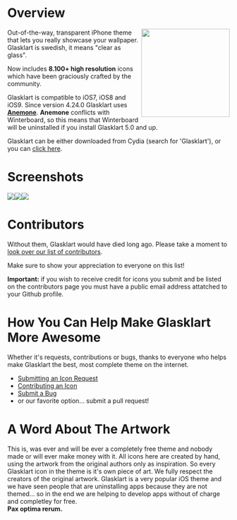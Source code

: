 Overview
=====================================================================

<img src="https://secure.gravatar.com/avatar/55f5957eaa80d310208770c0547f680b?s=420&d=https://a248.e.akamai.net/assets.github.com%2Fimages%2Fgravatars%2Fgravatar-org-420.png" width="200" height="200" align="right" />

Out-of-the-way, transparent iPhone theme that lets you really
showcase your wallpaper. Glasklart is swedish, it means "clear
as glass".

Now includes **8.100+ high resolution** icons which have been graciously crafted by the community.

Glasklart is compatible to iOS7, iOS8 and iOS9. Since version 4.24.0 Glasklart uses **[Anemone](https://twitter.com/anemone_ios)**. **Anemone** conflicts with Winterboard, so this means that Winterboard will be uninstalled if you install Glasklart 5.0 and up.

Glasklart can be either downloaded from Cydia (search for 'Glasklart'), or you can [click
here](https://github.com/glasklart/hd/tarball/master).

Screenshots
=====================================================================
<img src="https://glasklarthd.dreamnet.at/img/screenshots/screen1_small.png" width="" height=""><img src="https://glasklarthd.dreamnet.at/img/screenshots/screen2_small.png" width="" height=""><img src="https://glasklarthd.dreamnet.at/img/screenshots/screen3_small.png" width="" height="">

Contributors
=====================================================================
Without them, Glasklart would have died long ago. Please take a moment
to [look over our list of contributors](https://github.com/glasklart/hd/graphs/contributors).

Make sure to show your appreciation to everyone on this list!

**Important:** if you wish to receive credit for icons you submit and
be listed on the contributors page you must have a public email address
attatched to your Github profile.

How You Can Help Make Glasklart More Awesome
=====================================================================
Whether it's requests, contributions or bugs, thanks to everyone who
helps make Glasklart the best, most complete theme on the internet.

  * [Submitting an Icon Request](https://github.com/glasklart/hd/wiki/How-to-Submit-an-Icon-Request)
  * [Contributing an Icon](https://github.com/glasklart/hd/wiki/How-to-Contribute-an-Icon)
  * [Submit a Bug](https://github.com/glasklart/hd/wiki/How-to-Submit-a-Bug)
  * or our favorite option... submit a pull request!
  
A Word About The Artwork
=====================================================================
This is, was ever and will be ever a completely free theme and nobody made or will ever make money with it. All icons here are created by hand, using the artwork from the original authors only as inspiration. So every Glasklart icon in the theme is it's own piece of art. We fully respect the creators of the original artwork. Glasklart is a very popular iOS theme and we have seen people that are uninstalling apps because they are not themed... so in the end we are helping to develop apps without of charge and completley for free.  
**Pax optima rerum.**
